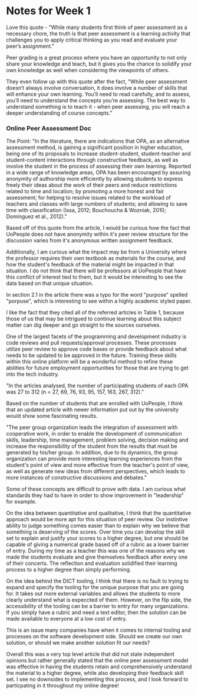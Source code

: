 # Notes for Week 1

Love this quote - "While many students first think of peer assessment as a necessary chore, the truth is that peer assessment is a learning activity that challenges you to apply critical thinking as you read and evaluate your peer’s assignment."

Peer grading is a great process where you have an opportunity to not only share your knowledge and teach, but it gives you the chance to solidify your own knowledge as well when considering the viewpoints of others.

They even follow up with this quote after the fact, "While peer assessment doesn’t always involve conversation, it does involve a number of skills that will enhance your own learning. You’ll need to read carefully, and to assess, you’ll need to understand the concepts you’re assessing. The best way to understand something is to teach it - when peer assessing, you will reach a deeper understanding of course concepts."

### Online Peer Assessment Doc

The Point: "In the literature, there are indications that OPA, as an alternative assessment method, is gaining a significant position in higher education, being one of its proposals to increase student-student, student-teacher and student-content interactions through constructive feedback, as well as involve the student in the process of assessing their own learning. Reported in a wide range of knowledge areas, OPA has been encouraged by assuring anonymity of authorship more efficiently by allowing students to express freely their ideas about the work of their peers and reduce restrictions related to time and location; by promoting a more honest and fair assessment; for helping to resolve issues related to the workload of teachers and classes with large numbers of students; and allowing to save time with classification (Issa, 2012; Bouchoucha & Wozniak, 2010; Dominguez et al., 2012)."

Based off of this quote from the article, I would be curious how the fact that UoPeople does not have anonymity within it's peer review structure for the discussion varies from it's anonymous written assignment feedback.

Additionally, I am curious what the impact may be from a University where the professor requires their own textbook as materials for the course, and how the student's feedback of the material might be impacted in that situation. I do not think that there will be professors at UoPeople that have this conflict of interest tied to them, but it would be interesting to see the data based on that unique situation.

In section 2.1 in the article there was a typo for the word "purpose" spelled "porpuse", which is interesting to see within a highly academic styled paper.

I like the fact that they cited all of the referred articles in Table 1, because those of us that may be intrigued to continue learning about this subject matter can dig deeper and go straight to the sources ourselves.

One of the largest facets of the programming and development industry is code reviews and pull requests/approval processes. These processes utilize peer review to approve code bases or provide feedback about what needs to be updated to be approved in the future. Training these skills within this online platform will be a wonderful method to refine these abilities for future employment opportunities for those that are trying to get into the tech industry.

"In the articles analysed, the number of participating students of each OPA was 27 to 312 (n = 27, 69, 76, 93, 95, 157, 163, 267, 312)."

Based on the number of students that are enrolled with UoPeople, I think that an updated article with newer information put out by the university would show some fascinating results.

"The peer group organization leads the integration of assessment with cooperative work, in order to enable the development of communication skills, leadership, time management, problem solving, decision making and increase the responsibility of the student from the results that must be generated by his/her group. In addition, due to its dynamics, the group organization can provide more interesting learning experiences from the student's point of view and more effective from the teacher's point of view, as well as generate new ideas from different perspectives, which leads to more instances of constructive discussions and debates."

Some of these concepts are difficult to prove with data. I am curious what standards they had to have in order to show improvement in "leadership" for example.

On the idea between quantitative and qualitative, I think that the quantitative approach would be more apt for this situation of peer review. Our instintive ability to judge something comes easier than to explain why we believe that something is deserving of the scores. Over time you can develop the skill set to explain and justify your scores to a higher degree, but one should be capable of giving a numerical grade based off of a rubric as a lower barrier of entry. During my time as a teacher this was one of the reasons why we made the students evaluate and give themselves feedback after every one of their concerts. The reflection and evaluation solidified their learning process to a higher degree than simply performing.

On the idea behind the DICT tooling, I think that there is no fault to trying to expand and specify the tooling for the unique purpose that you are going for. It takes out more external variables and allows the students to more clearly understand what is expeccted of them. However, on the flip side, the accessibility of the tooling can be a barrier to entry for many organizations. If you simply have a rubric and need a text editor, then the solution can be made available to everyone at a low cost of entry. 

This is an issue many companies have when it comes to internal tooling and processes on the software development side. Should we create our own solution, or should we make another solution fit our needs?

Overall this was a very top level article that did not state independent opinions but rather generally stated that the online peer assessment model was effective in having the students retain and comprehensively understand the material to a higher degree, while also developing their feedback skill set. I see no downsides to implementing this process, and I look forward to particpating in it throughout my online degree!

